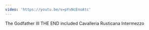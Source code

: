 ```yaml
---
video: 'https://youtu.be/v=pYvNcEnoAtc'
---
```

The Godfather III THE END included Cavalleria Rusticana Intermezzo
